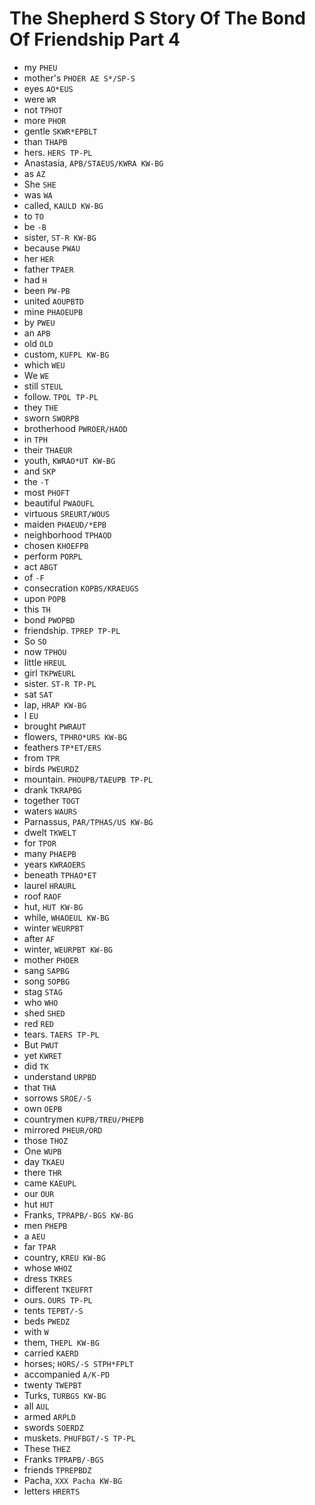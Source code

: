 # The Shepherd S Story Of The Bond Of Friendship Part 4

* my `PHEU`
* mother's `PHOER AE S*/SP-S`
* eyes `AO*EUS`
* were `WR`
* not `TPHOT`
* more `PHOR`
* gentle `SKWR*EPBLT`
* than `THAPB`
* hers. `HERS TP-PL`
* Anastasia, `APB/STAEUS/KWRA KW-BG`
* as `AZ`
* She `SHE`
* was `WA`
* called, `KAULD KW-BG`
* to `TO`
* be `-B`
* sister, `ST-R KW-BG`
* because `PWAU`
* her `HER`
* father `TPAER`
* had `H`
* been `PW-PB`
* united `AOUPBTD`
* mine `PHAOEUPB`
* by `PWEU`
* an `APB`
* old `OLD`
* custom, `KUFPL KW-BG`
* which `WEU`
* We `WE`
* still `STEUL`
* follow. `TPOL TP-PL`
* they `THE`
* sworn `SWORPB`
* brotherhood `PWROER/HAOD`
* in `TPH`
* their `THAEUR`
* youth, `KWRAO*UT KW-BG`
* and `SKP`
* the `-T`
* most `PHOFT`
* beautiful `PWAOUFL`
* virtuous `SREURT/WOUS`
* maiden `PHAEUD/*EPB`
* neighborhood `TPHAOD`
* chosen `KHOEFPB`
* perform `PORPL`
* act `ABGT`
* of `-F`
* consecration `KOPBS/KRAEUGS`
* upon `POPB`
* this `TH`
* bond `PWOPBD`
* friendship. `TPREP TP-PL`
* So `SO`
* now `TPHOU`
* little `HREUL`
* girl `TKPWEURL`
* sister. `ST-R TP-PL`
* sat `SAT`
* lap, `HRAP KW-BG`
* I `EU`
* brought `PWRAUT`
* flowers, `TPHRO*URS KW-BG`
* feathers `TP*ET/ERS`
* from `TPR`
* birds `PWEURDZ`
* mountain. `PHOUPB/TAEUPB TP-PL`
* drank `TKRAPBG`
* together `TOGT`
* waters `WAURS`
* Parnassus, `PAR/TPHAS/US KW-BG`
* dwelt `TKWELT`
* for `TPOR`
* many `PHAEPB`
* years `KWRAOERS`
* beneath `TPHAO*ET`
* laurel `HRAURL`
* roof `RAOF`
* hut, `HUT KW-BG`
* while, `WHAOEUL KW-BG`
* winter `WEURPBT`
* after `AF`
* winter, `WEURPBT KW-BG`
* mother `PHOER`
* sang `SAPBG`
* song `SOPBG`
* stag `STAG`
* who `WHO`
* shed `SHED`
* red `RED`
* tears. `TAERS TP-PL`
* But `PWUT`
* yet `KWRET`
* did `TK`
* understand `URPBD`
* that `THA`
* sorrows `SROE/-S`
* own `OEPB`
* countrymen `KUPB/TREU/PHEPB`
* mirrored `PHEUR/ORD`
* those `THOZ`
* One `WUPB`
* day `TKAEU`
* there `THR`
* came `KAEUPL`
* our `OUR`
* hut `HUT`
* Franks, `TPRAPB/-BGS KW-BG`
* men `PHEPB`
* a `AEU`
* far `TPAR`
* country, `KREU KW-BG`
* whose `WHOZ`
* dress `TKRES`
* different `TKEUFRT`
* ours. `OURS TP-PL`
* tents `TEPBT/-S`
* beds `PWEDZ`
* with `W`
* them, `THEPL KW-BG`
* carried `KAERD`
* horses; `HORS/-S STPH*FPLT`
* accompanied `A/K-PD`
* twenty `TWEPBT`
* Turks, `TURBGS KW-BG`
* all `AUL`
* armed `ARPLD`
* swords `SOERDZ`
* muskets. `PHUFBGT/-S TP-PL`
* These `THEZ`
* Franks `TPRAPB/-BGS`
* friends `TPREPBDZ`
* Pacha, `XXX Pacha KW-BG`
* letters `HRERTS`
